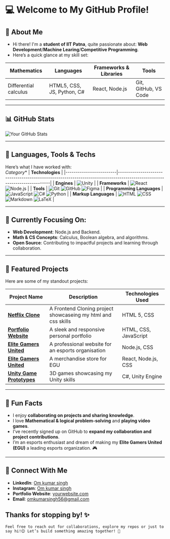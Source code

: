# 💻 Welcome to My GitHub Profile!  

## 👋 About Me  

- Hi there! I'm a **student of IIT Patna**, quite passionate about:  **Web Development**/**Machine Learing**/**Competitive Programming**.
- Here’s a quick glance at my skill set:  

| **Mathematics**    | **Languages**     | **Frameworks & Libraries**          | **Tools**     |
|--------------------|-------------------|-------------------------------------|---------------|
| Differential calculus      | HTML5, CSS, JS, Python, C#     | React, Node.js         | Git, GitHub, VS Code     |

---

## 📊 GitHub Stats  

<!---
![Top Languages](https://github-readme-stats.vercel.app/api/top-langs/?username=Iitian-om&layout=compact&theme=github_dark)
--->  

![Your GitHub Stats](https://github-readme-stats.vercel.app/api?username=Iitian-om&show_icons=true&theme=github_dark)  

---  

## 🔧 Languages, Tools & Techs  

Here’s what I have worked with:  
*Category**            | **Technologies**                                                                                                           |
|-------------------------|--------------------------------------------------------------------------------------------------------------------------|
| **Engines**               | ![Unity](https://img.shields.io/badge/-Unity-000000?logo=unity&logoColor=white) |
| **Frameworks**            | ![React](https://img.shields.io/badge/-React-61DAFB?logo=react&logoColor=black)   ![Node.js](https://img.shields.io/badge/-Node.js-339933?logo=nodedotjs&logoColor=white) |
| **Tools**                 | ![Git](https://img.shields.io/badge/-Git-F05032?logo=git&logoColor=white)   ![GitHub](https://img.shields.io/badge/-GitHub-181717?logo=github&logoColor=white)   ![Figma](https://img.shields.io/badge/-Figma-F24E1E?logo=figma&logoColor=white) |
| **Programming Languages** | ![JavaScript](https://img.shields.io/badge/-JavaScript-F7DF1E?logo=javascript&logoColor=black)   ![C#](https://img.shields.io/badge/-C%23-239120?logo=csharp&logoColor=white)   ![Python](https://img.shields.io/badge/-Python-3776AB?logo=python&logoColor=white) |
| **Markup Languages**      | ![HTML](https://img.shields.io/badge/-HTML5-E34F26?logo=html5&logoColor=white)   ![CSS](https://img.shields.io/badge/-CSS3-1572B6?logo=css3&logoColor=white)   ![Markdown](https://img.shields.io/badge/-Markdown-000000?logo=markdown&logoColor=white)   ![LaTeX](https://img.shields.io/badge/-LaTeX-008080?logo=latex&logoColor=white) |

---  

## 🎯 Currently Focusing On:  

- **Web Development**: Node.js and Backend.  
- **Math & CS Concepts**: Calculus, Boolean algebra, and algorithms.  
- **Open Source**: Contributing to impactful projects and learning through collaboration.  

---  

## 📂 Featured Projects  

Here are some of my standout projects:  

| Project Name      | Description                                | Technologies Used         |  
|--------------------|--------------------------------------------|---------------------------|  
| [**Netflix Clone**](https://github.com/Iitian-om/Netflix-Clone)          | A Frontend Cloning project showcaseing my html and css skills     | HTML 5, CSS          |  
| [**Portfolio Website**](https://github.com/Iitian-om/My-Portfolio)    | A sleek and responsive personal portfolio | HTML, CSS, JavaScript      |  
| [**Elite Gamers United**](https://github.com/Iitian-om/Elite-Gamers-United) | A professional website for an esports organisation | Node.js, CSS        |  
| [**Elite Gamers United**](https://github.com/iitian-om/EGUstore) | A merchandise store for EGU | React, Node.js, CSS        |  
| [**Unity Game Prototypes**](#)          | 3D games showcasing my Unity skills     | C#, Unity Engine          |  

---  

## 🌟 Fun Facts  

- I enjoy **collaborating on projects and sharing knowledge**.  
- I love **Mathematical & logical problem-solving** and **playing video games**.  
- I’ve recently signed up on GitHub to **expand my collaboration and project contributions**.  
- I’m an esports enthusiast and dream of making my **Elite Gamers United (EGU)** a leading esports organization. 🎮  

---

## 🤝 Connect With Me  

- **LinkedIn**: [Om kumar singh](https://linkedin.com/in/om-kumar-singh-039b58299)  
- **Instagram**: [Om kumar singh](https://instagram.com/i_am_om_2k05)  
- **Portfolio Website**: [yourwebsite.com](https://yourwebsite.com)  
- **Email**: omkumarsingh56@gmail.com  

## Thanks for stopping by! ✨  
    Feel free to reach out for collaborations, explore my repos or just to say hi!😊 Let’s build something amazing together! 🚀

<!---
Iitian-om/Iitian-om is a ✨ special ✨ repository because its `README.md` (this file) appears on my GitHub profile.
--->
